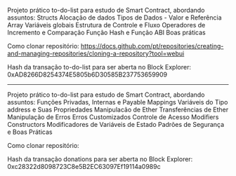 Projeto prático to-do-list para estudo de Smart Contract, abordando assuntos:
  Structs
  Alocação de dados
  Tipos de Dados - Valor e Referência
  Array
  Variáveis globais
  Estrutura de Controle e Fluxo
  Operadores de Incremento e Comparação
  Função Hash e Função ABI
  Boas práticas

Como clonar repositório:
https://docs.github.com/pt/repositories/creating-and-managing-repositories/cloning-a-repository?tool=webui

Hash da transação to-do-list para ser aberta no Block Explorer:
0xAD8266D8254374E5805b6D30585B237753659909
*******************************************************************
Projeto prático to-do-list para estudo de Smart Contract, abordando assuntos:
  Funções Privadas, Internas e Payable
  Mappings
  Variáveis do Tipo address e Suas Propriedades
  Manipulacão de Ether
  Transferências de Ether
  Manipulação de Erros
  Erros Customizados
  Controle de Acesso
  Modifiers
  Constructors
  Modificadores de Variáveis de Estado
  Padrões de Segurança e Boas Práticas

Como clonar repositório:

Hash da transação donations para ser aberta no Block Explorer:
0xc28322d8098723C8e5B2EC63097Ef19114a0989c
